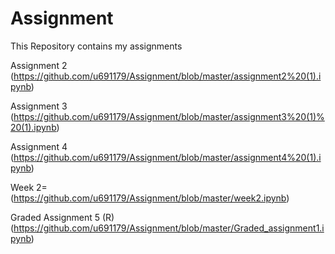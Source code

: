 # Assignment
This Repository contains my assignments


Assignment 2 (https://github.com/u691179/Assignment/blob/master/assignment2%20(1).ipynb) 

Assignment 3 (https://github.com/u691179/Assignment/blob/master/assignment3%20(1)%20(1).ipynb)

Assignment 4 (https://github.com/u691179/Assignment/blob/master/assignment4%20(1).ipynb)

Week 2=(https://github.com/u691179/Assignment/blob/master/week2.ipynb)

Graded Assignment 5 (R) (https://github.com/u691179/Assignment/blob/master/Graded_assignment1.ipynb)
